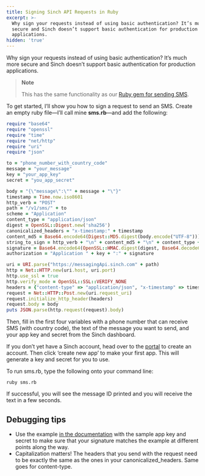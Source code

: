 ```yaml
---
title: Signing Sinch API Requests in Ruby
excerpt: >-
  Why sign your requests instead of using basic authentication? It’s much more
  secure and Sinch doesn’t support basic authentication for production
  applications.
hidden: 'true'
---
```

Why sign your requests instead of using basic authentication? It’s much more secure and Sinch doesn’t support basic authentication for production applications.

> **Note**
>
> This has the same functionality as our [Ruby gem for sending SMS](https://www.sinch.com/tutorials/send-sms-ruby/).

To get started, I’ll show you how to sign a request to send an SMS. Create an empty ruby file—I’ll call mine **sms.rb**—and add the following:

```ruby
require "base64"
require "openssl"
require "time"
require "net/http"
require "uri"
require "json"

to = "phone_number_with_country_code"
message = "your_message"
key = "your_app_key"
secret = "you_app_secret"

body = "{\"message\":\"" + message + "\"}"
timestamp = Time.now.iso8601
http_verb = "POST"
path = "/v1/sms/" + to
scheme = "Application"
content_type = "application/json"
digest = OpenSSL::Digest.new('sha256')
canonicalized_headers = "x-timestamp:" + timestamp
content_md5 = Base64.encode64(Digest::MD5.digest(body.encode("UTF-8"))).strip
string_to_sign = http_verb + "\n" + content_md5 + "\n" + content_type + "\n" + canonicalized_headers + "\n" + path
signature = Base64.encode64(OpenSSL::HMAC.digest(digest, Base64.decode64(secret), string_to_sign.encode("UTF-8"))).strip
authorization = "Application " + key + ":" + signature

uri = URI.parse("https://messagingApi.sinch.com" + path)
http = Net::HTTP.new(uri.host, uri.port)
http.use_ssl = true
http.verify_mode = OpenSSL::SSL::VERIFY_NONE
headers = {"content-type" => "application/json", "x-timestamp" => timestamp, "authorization" => authorization}
request = Net::HTTP::Post.new(uri.request_uri)
request.initialize_http_header(headers)
request.body = body
puts JSON.parse(http.request(request).body)
```

Then, fill in the first four variables with a phone number that can receive SMS (with country code), the text of the message you want to send, and your app key and secret from the Sinch dashboard.

If you don’t yet have a Sinch account, head over to the [portal](https://portal.sinch.com/#/signup) to create an account. Then click ‘create new app’ to make your first app. This will generate a key and secret for you to use.

To run sms.rb, type the following onto your command line:

```shell
ruby sms.rb
```

If successful, you will see the message ID printed and you will receive the text in a few seconds.

## Debugging tips

 - Use the example [in the documentation](doc:using-rest#section-authorization) with the sample app key and secret to make sure that your signature matches the example at different points along the way.
 - Capitalization matters\! The headers that you send with the request need to be exactly the same as the ones in your canonicalized\_headers. Same goes for content-type.
